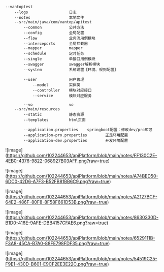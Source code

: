     --vantoptest
        --logs                  日志
        --notes                 本地文件
        --src/main/java/com/vantop/apitest
            --common            公共方法
            --config            全局配置
            --flow              业务流用例模块
            --interceports      全局拦截器
            --mapper            mapper
            --schedule          定时任务
            --single            单接口用例模块
            --swagger           swagger解析模块
            --system            系统设置【环境、规则配置】
        
            --user              用户管理
                --model         实体类
                --controller    模块对应接口
                --service       模块对应服务
                
            --vo                vo
        --src/main/resources
            --static            静态资源
            --templates         html页面
            
            --application.properties    springboot配置：修改dev/pro即可
            --application-pro.properties        正是环境配置
            --application-dev.properties        开发环境配置
            
            
   ![image] (https://github.com/102244653/apiPlatform/blob/main/notes/FF130C2E-4EB0-4376-9822-068927B03AFF.png?raw=true)
   
   ![image] (https://github.com/102244653/apiPlatform/blob/main/notes/A74BED50-6DC0-42D6-A7F3-B52FB81BB6C9.png?raw=true)
   
   ![image] (https://github.com/102244653/apiPlatform/blob/main/notes/A2127BCF-64E2-486F-80F8-8F58F661D53B.png?raw=true)
   
   ![image] (https://github.com/102244653/apiPlatform/blob/main/notes/8630330D-B1D0-416E-9AFE-DBB4157CFAE6.png?raw=true)
   
   ![image] (https://github.com/102244653/apiPlatform/blob/main/notes/6529111B-F3A8-45CA-B7A0-88FE798FDF35.png?raw=true)
   
   ![image] (https://github.com/102244653/apiPlatform/blob/main/notes/54519C25-F9E1-430D-B601-E9CF2EE3E22C.png?raw=true)
   
   
